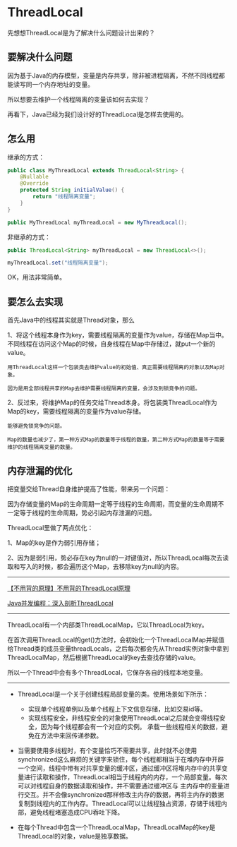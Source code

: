 # ThreadLocal

先想想ThreadLocal是为了解决什么问题设计出来的？

## 要解决什么问题

因为基于Java的内存模型，变量是内存共享，除非被进程隔离，不然不同线程都能读写同一个内存地址的变量。

所以想要去维护一个线程隔离的变量该如何去实现？

再看下，Java已经为我们设计好的ThreadLocal是怎样去使用的。

## 怎么用

继承的方式：

```java
public class MyThreadLocal extends ThreadLocal<String> {
    @Nullable
    @Override
    protected String initialValue() {
        return "线程隔离变量";
    }
}

public MyThreadLocal myThreadLocal = new MyThreadLocal();
```

非继承的方式：

```java
public ThreadLocal<String> myThreadLocal = new ThreadLocal<>();

myThreadLocal.set("线程隔离变量");
```

OK，用法非常简单。

## 要怎么去实现

首先Java中的线程其实就是Thread对象，那么

1、将这个线程本身作为key，需要线程隔离的变量作为value，存储在Map当中。不同线程在访问这个Map的时候，自身线程在Map中存储过，就put一个新的value。

    用ThreadLocal这样一个包装类去维护value的初始值、真正需要线程隔离的对象以及Map对象。
    
    因为是用全部线程共享的Map去维护需要线程隔离的变量，会涉及到锁竞争的问题。

2、反过来，将维护Map的任务交给Thread本身。将包装类ThreadLocal作为Map的key，需要线程隔离的变量作为value存储。

    能够避免锁竞争的问题。
    
    Map的数量也减少了，第一种方式Map的数量等于线程的数量，第二种方式Map的数量等于需要维护的线程隔离变量的数量。


## 内存泄漏的优化

把变量交给Thread自身维护提高了性能，带来另一个问题：

因为存储变量的Map的生命周期一定等于线程的生命周期，而变量的生命周期不一定等于线程的生命周期，势必引起内存泄漏的问题。

ThreadLocal里做了两点优化：

1、Map的key是作为弱引用存储；

2、因为是弱引用，势必存在key为null的一对键值对，所以ThreadLocal每次去读取和写入的时候，都会遍历这个Map，去移除key为null的内容。

---

[【不用背的原理】不用背的ThreadLocal原理](https://juejin.im/post/5d6d32dbe51d4561ac7bcd1b)

[Java并发编程：深入剖析ThreadLocal](https://www.cnblogs.com/dolphin0520/p/3920407.html)

---

ThreadLocal有一个内部类ThreadLocalMap，它以ThreadLocal为key。

在首次调用ThreadLocal的get()方法时，会初始化一个ThreadLocalMap并赋值给Thread类的成员变量threadLocals，之后每次都会先从Thread实例对象中拿到ThreadLocalMap，然后根据ThreadLocal的key去查找存储的value。

所以一个Thread中会有多个ThreadLocal，它保存各自的线程本地变量。

---

* ThreadLocal是一个关于创建线程局部变量的类。使用场景如下所示：

    * 实现单个线程单例以及单个线程上下文信息存储，比如交易id等。
    * 实现线程安全，非线程安全的对象使用ThreadLocal之后就会变得线程安全，因为每个线程都会有一个对应的实例。 承载一些线程相关的数据，避免在方法中来回传递参数。

* 当需要使用多线程时，有个变量恰巧不需要共享，此时就不必使用synchronized这么麻烦的关键字来锁住，每个线程都相当于在堆内存中开辟一个空间，线程中带有对共享变量的缓冲区，通过缓冲区将堆内存中的共享变量进行读取和操作，ThreadLocal相当于线程内的内存，一个局部变量。每次可以对线程自身的数据读取和操作，并不需要通过缓冲区与 主内存中的变量进行交互。并不会像synchronized那样修改主内存的数据，再将主内存的数据复制到线程内的工作内存。ThreadLocal可以让线程独占资源，存储于线程内部，避免线程堵塞造成CPU吞吐下降。
* 在每个Thread中包含一个ThreadLocalMap，ThreadLocalMap的key是ThreadLocal的对象，value是独享数据。